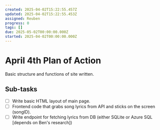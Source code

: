 ```yaml
---
created: 2025-04-02T15:22:55.457Z
updated: 2025-04-02T15:22:55.453Z
assigned: Reuben
progress: 0
tags: []
due: 2025-05-02T00:00:00.000Z
started: 2025-04-02T00:00:00.000Z
---
```


# April 4th Plan of Action

Basic structure and functions of site written.



## Sub-tasks

- [ ] Write basic HTML layout of main page.
- [ ] Frontend code that grabs song lyrics from API and sticks on the screen (songID).
- [ ] Write endpoint for fetching lyrics from DB (either SQLite or Azure SQL [depends on Ben's research])
